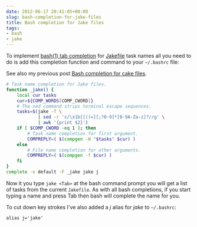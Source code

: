 ```yaml
---
date: 2012-06-17 20:41:05+00:00
slug: bash-completion-for-jake-files
title: Bash completion for Jake files
tags:
- bash
- jake
---
```


To implement [bash(1) tab completion](http://www.gnu.org/software/bash/manual/html_node/Programmable-Completion.html#Programmable-Completion) for [Jakefile](https://github.com/mde/jake) task names all you need to do is add this completion function and command to your `~/.bashrc` file:

<!--more-->

See also my previous post [Bash completion for cake files](https://srackham.wordpress.com/2011/11/01/bash-completion-for-cake-files/).

``` bash
# Task name completion for Jake files.
function _jake() {
    local cur tasks
    cur=${COMP_WORDS[COMP_CWORD]}
    # The sed command strips terminal escape sequences.
    tasks=$(jake -T \
            | sed -r 's/\x1b[[()=][;?0-9]*[0-9A-Za-z]?//g' \
            | awk '{print $2}')
    if [ $COMP_CWORD -eq 1 ]; then
        # Task name completion for first argument.
        COMPREPLY=( $(compgen -W "$tasks" $cur) )
    else
        # File name completion for other arguments.
        COMPREPLY=( $(compgen -f $cur) )
    fi
}
complete -o default -F _jake jake j
```


Now it you type `jake <Tab>` at the bash command prompt you will get a list of tasks from the current `Jakefile`.  As with all bash completions, if you start typing a name and press Tab then bash will complete the name for you.

To cut down key strokes I've also added a _j_ alias for _jake_ to `~/.bashrc`:

    alias j='jake'
